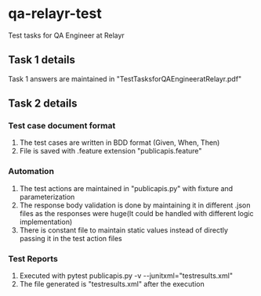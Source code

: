 # qa-relayr-test
Test tasks for QA Engineer at Relayr

## Task 1 details
Task 1 answers are maintained in "TestTasksforQAEngineeratRelayr.pdf"

## Task 2 details
### Test case document format
1. The test cases are written in BDD format (Given, When, Then)
2. File is saved with .feature extension "publicapis.feature"

### Automation
1. The test actions are maintained in "publicapis.py" with fixture and parameterization
2. The response body validation is done by maintaining it in different .json files as the responses were huge(It could be handled with different logic implementation)
3. There is constant file to maintain static values instead of directly passing it in the test action files

### Test Reports
1. Executed with pytest publicapis.py -v --junitxml="testresults.xml"
2. The file generated is "testresults.xml" after the execution

